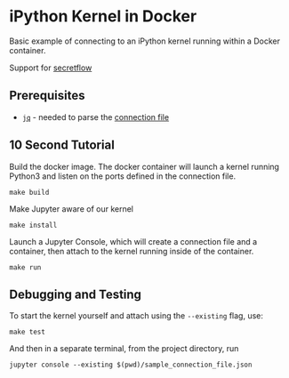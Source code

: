 # iPython Kernel in Docker

Basic example of connecting to an iPython kernel running within a Docker container.

Support for [secretflow](https://github.com/secretflow/secretflow)

## Prerequisites

- [`jq`](https://stedolan.github.io/jq/) - needed to parse the [connection file](https://jupyter-client.readthedocs.io/en/stable/kernels.html#connection-files)

## 10 Second Tutorial

Build the docker image. The docker container will launch a kernel running Python3 and listen on the ports defined in the connection file.

```
make build
```

Make Jupyter aware of our kernel

```
make install
```

Launch a Jupyter Console, which will create a connection file and a container, then attach to the kernel running inside of the container.

```
make run
```

## Debugging and Testing

To start the kernel yourself and attach using the `--existing` flag, use:

```
make test
```

And then in a separate terminal, from the project directory, run

```
jupyter console --existing $(pwd)/sample_connection_file.json
```
